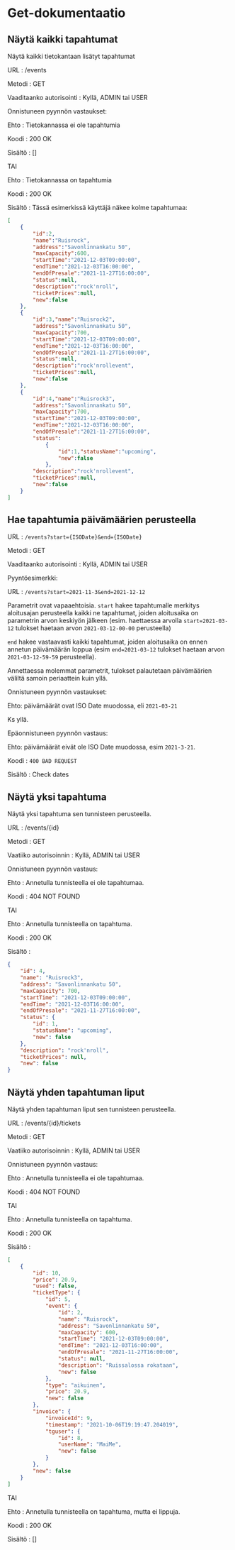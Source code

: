 # Get-dokumentaatio

## Näytä kaikki tapahtumat
Näytä kaikki tietokantaan lisätyt tapahtumat

URL : /events

Metodi : GET

Vaaditaanko autorisointi : Kyllä, ADMIN tai USER

Onnistuneen pyynnön vastaukset:

Ehto : Tietokannassa ei ole tapahtumia

Koodi : 200 OK

Sisältö : []

TAI

Ehto : Tietokannassa on tapahtumia

Koodi : 200 OK

Sisältö : Tässä esimerkissä käyttäjä näkee kolme tapahtumaa:

```json
[
    {
        "id":2,
        "name":"Ruisrock",
        "address":"Savonlinnankatu 50",
        "maxCapacity":600,
        "startTime":"2021-12-03T09:00:00",
        "endTime":"2021-12-03T16:00:00",
        "endOfPresale":"2021-11-27T16:00:00",
        "status":null,
        "description":"rock'nroll",
        "ticketPrices":null,
        "new":false
    },
    {
        "id":3,"name":"Ruisrock2",
        "address":"Savonlinnankatu 50",
        "maxCapacity":700,
        "startTime":"2021-12-03T09:00:00",
        "endTime":"2021-12-03T16:00:00",
        "endOfPresale":"2021-11-27T16:00:00",
        "status":null,
        "description":"rock'nrollevent",
        "ticketPrices":null,
        "new":false
    },
    {
        "id":4,"name":"Ruisrock3",
        "address":"Savonlinnankatu 50",
        "maxCapacity":700,
        "startTime":"2021-12-03T09:00:00",
        "endTime":"2021-12-03T16:00:00",
        "endOfPresale":"2021-11-27T16:00:00",
        "status":
            {
                "id":1,"statusName":"upcoming",
                "new":false
            },
        "description":"rock'nrollevent",
        "ticketPrices":null,
        "new":false
    }
]
```
## Hae tapahtumia päivämäärien perusteella

URL : `/events?start={ISODate}&end={ISODate}`

Metodi : GET

Vaaditaanko autorisointi : Kyllä, ADMIN tai USER

Pyyntöesimerkki: 

URL : `/events?start=2021-11-3&end=2021-12-12`
  
Parametrit ovat vapaaehtoisia. `start` hakee tapahtumalle merkitys aloitusajan perusteella kaikki ne tapahtumat, 
joiden aloitusaika on parametrin arvon keskiyön jälkeen 
(esim. haettaessa arvolla `start=2021-03-12` tulokset haetaan arvon `2021-03-12-00-00` perusteella)

`end` hakee vastaavasti kaikki tapahtumat, joiden aloitusaika on ennen annetun päivämäärän loppua
(esim `end=2021-03-12` tulokset haetaan arvon `2021-03-12-59-59` perusteella).  

Annettaessa molemmat parametrit, tulokset palautetaan päivämäärien väliltä samoin periaattein kuin yllä. 

Onnistuneen pyynnön vastaukset:

Ehto: päivämäärät ovat ISO Date muodossa, eli `2021-03-21` 

Ks yllä. 

Epäonnistuneen pyynnön vastaus: 

Ehto: päivämäärät eivät ole ISO Date muodossa, esim `2021-3-21`.

Koodi : `400 BAD REQUEST`

Sisältö : Check dates

## Näytä yksi tapahtuma

Näytä yksi tapahtuma sen tunnisteen perusteella.

URL : /events/{id}

Metodi : GET

Vaatiiko autorisoinnin : Kyllä, ADMIN tai USER

Onnistuneen pyynnön vastaus:

Ehto : Annetulla tunnisteella ei ole tapahtumaa.

Koodi : 404 NOT FOUND

TAI

Ehto : Annetulla tunnisteella on tapahtuma.

Koodi : 200 OK

Sisältö :

```json
{
    "id": 4,
    "name": "Ruisrock3",
    "address": "Savonlinnankatu 50",
    "maxCapacity": 700,
    "startTime": "2021-12-03T09:00:00",
    "endTime": "2021-12-03T16:00:00",
    "endOfPresale": "2021-11-27T16:00:00",
    "status": {
        "id": 1,
        "statusName": "upcoming",
        "new": false
    },
    "description": "rock'nroll",
    "ticketPrices": null,
    "new": false
}
```

## Näytä yhden tapahtuman liput

Näytä yhden tapahtuman liput sen tunnisteen perusteella.

URL : /events/{id}/tickets

Metodi : GET

Vaatiiko autorisoinnin : Kyllä, ADMIN tai USER

Onnistuneen pyynnön vastaus:

Ehto : Annetulla tunnisteella ei ole tapahtumaa.

Koodi : 404 NOT FOUND

TAI

Ehto : Annetulla tunnisteella on tapahtuma.

Koodi : 200 OK

Sisältö :

```json
[
    {
        "id": 10,
        "price": 20.9,
        "used": false,
        "ticketType": {
            "id": 5,
            "event": {
                "id": 2,
                "name": "Ruisrock",
                "address": "Savonlinnankatu 50",
                "maxCapacity": 600,
                "startTime": "2021-12-03T09:00:00",
                "endTime": "2021-12-03T16:00:00",
                "endOfPresale": "2021-11-27T16:00:00",
                "status": null,
                "description": "Ruissalossa rokataan",
                "new": false
            },
            "type": "aikuinen",
            "price": 20.9,
            "new": false
        },
        "invoice": {
            "invoiceId": 9,
            "timestamp": "2021-10-06T19:19:47.204019",
            "tguser": {
                "id": 8,
                "userName": "MaiMe",
                "new": false
            }
        },
        "new": false
    }
]
```

TAI

Ehto : Annetulla tunnisteella on tapahtuma, mutta ei lippuja.

Koodi : 200 OK

Sisältö : []
